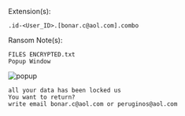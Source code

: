 Extension(s): 
```
.id-<User_ID>.[bonar.c@aol.com].combo
```
Ransom Note(s): 
```
FILES ENCRYPTED.txt
Popup Window
```
![popup](https://github.com/user-attachments/assets/0b0a0323-bfd1-4273-8e65-b373499ec9fd)
```
all your data has been locked us
You want to return?
write email bonar.c@aol.com or peruginos@aol.com
```
